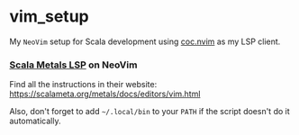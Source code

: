 vim_setup
=========

My `NeoVim` setup for Scala development using [coc.nvim](https://github.com/neoclide/coc.nvim) as my LSP client.

### [Scala Metals LSP](https://scalameta.org/metals/docs/editors/vim.html) on NeoVim

Find all the instructions in their website: https://scalameta.org/metals/docs/editors/vim.html

Also, don't forget to add `~/.local/bin` to your `PATH` if the script doesn't do it automatically.

